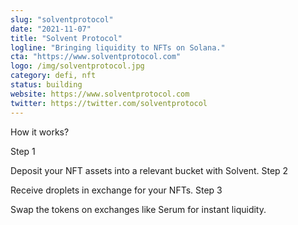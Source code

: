 ```yaml
---
slug: "solventprotocol"
date: "2021-11-07"
title: "Solvent Protocol"
logline: "Bringing liquidity to NFTs on Solana."
cta: "https://www.solventprotocol.com"
logo: /img/solventprotocol.jpg
category: defi, nft
status: building
website: https://www.solventprotocol.com
twitter: https://twitter.com/solventprotocol
---
```


How it works?
  
Step 1

Deposit your NFT assets into a relevant bucket with Solvent.
Step 2

Receive droplets in exchange for your NFTs.
Step 3

Swap the tokens on exchanges like Serum for instant liquidity.
